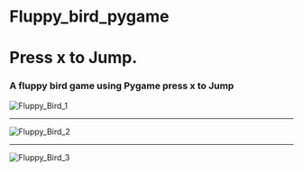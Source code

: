# Fluppy_bird_pygame
# Press x to Jump.

### A fluppy bird game using Pygame press x to Jump



![Fluppy_Bird_1](https://github.com/BetterCallGuts/Fluppy_bird_pygame/assets/122576822/71fc56f3-775f-474d-af37-7c4a0fbb8b65)
___
![Fluppy_Bird_2](https://github.com/BetterCallGuts/Fluppy_bird_pygame/assets/122576822/99c7f714-ee3c-44f9-bff6-5db63ac87124)
___
![Fluppy_Bird_3](https://github.com/BetterCallGuts/Fluppy_bird_pygame/assets/122576822/10c06c61-91c1-419a-9b80-65a2fa028469)

